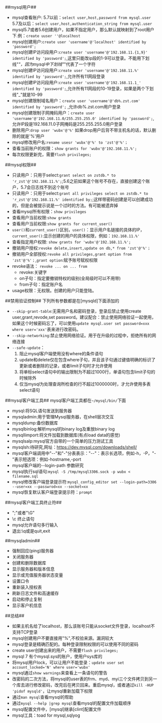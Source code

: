 ##mysql用户##
+ mysql查看账户:
	 5.7以前：`select user,host,password from mysql.user`
	 5.7及以后：`select user,host,authentication_string from mysql.user`
+ mysql5.7或者5.6创建用户，如果不指定用户，那么默认就映射到了root用户下.例：`create uuser ''@localhost`
+ mysql创建用户:`create user 'username'@'localhost' identified by 'password';`
+ mysql创建IP访问段用户:`create user 'username'@'192.168.11.{1,9}' identified by 'password';`,这里只能改ip段的1-9可以登录。不能用下划线"_"，因为mysql中下划线"_"代表了一个字符
+ mysql创建IP访问段用户:`create user 'username'@'192.168.11.%' identified by 'password';`,允许所有11网段登录
+ mysql创建IP访问段用户:`create user 'username'@'192.168.11.1_' identified by 'password';`,允许所有11网段的10-19登录，如果是两个下划线"_"就是10-99
+ mysql创建限制域名用户：`create user 'username'@'db%.zst.com' identified by 'password';` ,允许db%.zst.com用户登录
+ mysql创建限制子网掩码用户：`create user 'username'@'192.168.11.0/255.255.255.0' identified by 'password';`,允许IP段是192.168.11.0子网掩码是255.255.255.0用户登录
+ 删除用户:`drop user 'wubx'@'%'` 如果drop用户后背不带主机名的话，默认删除的就是'%'用户
+ mysql修改用户名:`rename usesr 'wubx'@'%' to 'zst'@'%'；`
+ 查看当前账户的权限：`show grants for 'wubx'@'192.168.11.%';`
+ 每次权限更新完，需要`flush privileges;`

##mysql权限##
+ 只读用户：只用于select:`grant select on zstdb.* to 'r_zst'@'192.168.11.%';`;5.6之前如果这个账号不存在，直接创建这个账户，5.7会日志找不到这个账号
+ 只读用户：只用于select:`grant all privileges select on zstdb.* to 'r_zst'@'192.168.11.%' identified by;`;这样带密码创建是可以创建成功的，但是会被提示说是一个过时的方法。有可能被遗弃掉
+ 查看mysql所有权限：`show privileges` 
+ 查看用户当前权限:`show grants`
+ 查看用户当前权限:`show grants for current_user()`
+ `user()`和`current_user()`区别，`user()`：显示用户名链接的具体的IP，`current_user()`:显示创建的用户的具体权限，例如：`192.168.11.%'`
+ 查看指定用户权限: `show grants for 'wubx'@'192.168.11.%';`
+ 撤销用户授权:`revoke delete,insert,update on db,* from 'zst'@'%'；`
+ 撤销用户全部授权:`revoke all privileges,grant option from 'zst'@'%'；`,`grant option`:赋予账号赋权权限
+ revoke语法： `revoke ... on ... from`
	+ revoke:关键字
	+ on子句：指定要撤销特权的级别(全局级时可以不用带)
	+ from子句：指定账户名
+ usage权限：无权限。创建的用户只能登陆。

##禁用验证控制##
下列所有参数都是在[mysqld]下面添加的
+ `--skip-grant-table`:无需用户名和密码登录，登录后禁止使用create user,grant,revode,set password。建议配合：禁止使用网络验证一起使用，如果这个时候密码忘了，可以使用`update mysql.user set password=xxx where user='xxx'`表来进行改密码。
+ `--skip-networking`:禁止使用网络验证。用于在升级的过程中，拒绝所有的网络连接
+ `--safe-update`：
	1. 阻止mysql客户端使用没有where的条件语句
	2. update和delete仅在包含where子句，并且该子句通过键值明确的标识了更新或者删除的记录，或者limit子句时才允许使用
	3. 将单标select语句中的输出限制为不超过1000行，单语句包含limit子句的时候除外
	4. 仅当mysql为处理查询所检查的行不超过1000000时，才允许使用多表select语句

##mysql客户端工具##
mysql客户端工具都在`~/mysql/bin/`下面
+ mysql:将SQL语句发送到服务器
+ mysqladmin:用于管理Mysql服务器，在shell层次交互
+ mysqldump:备份数据库
+ mysqlbinlog:解析mysql的binary log及重放binary log
+ mysqllimport:将文件加载到数据库(有点load data的感觉)
+ mysqlsalp:mysql官方自带的一个简单的压力测试工具
+ mysqlsh:待研究,网址：https://dev.mysql.com/downloads/shell/
+ mysql客户端调用中"--"和"-"分表表示："--"：表示长选项，例如-h，-P，"-"表示短选项：例如-hostname,-port
+ mysql客户端的--login-path 参数研究
+ mysql执行sql语句:`mysql -S /tmp/mysql3306.sock -p wubx < filename.sql`
+ mysql修改客户端登录提示符:`mysql_config_editor set --login-path=3306 --user=xx --passwrod=xx --socket=xx`
+ mysql恢复默认客户端登录提示符：`prompt`

##mysql客户端工具终止符##
+ ";"或者"\G"
+ \c 终止语句
+ mysql允许语句多行输入
+ 退出:\q或是quit,exit

##mysqladmin##
+ 强制回应(ping)服务器
+ 关闭服务器
+ 创建和删除数据库
+ 显示服务器和版本信息
+ 显示或充值服务器状态变量
+ 设置口令
+ 重新装入授权表
+ 刷新日志文件和高速缓存
+ 启动和停止复制
+ 显示客户机信息

##总结##
+ 如果主机名给了localhost，那么该账号只能从socket文件登录，localhost不支持TCP登录
+ mysql创建用户不要直接用"%",不校验来源。漏洞较大
+ mysql登录是精确匹配的。每种登录限制权限的可以使用不同的密码
+ create user创建出来的用户，不需要`flush privileges;`
+ mysql 7 有个mysql.sys的账户，使用户sys库的
+ 将mysql用户lock，可以让用户不能登录：`update user set account_locked='N' where user='wubx'`
+ mysql通过`show warnings`来查看上一条语句的警告
+ 改密码的二次方法，将mysql的user表的frm、myd、myi三个文件拷贝到另一个库去进行修改密码，改完后在拷贝回来。重启mysql，或者通过`kill -HUP 'pidof mysqld'`，让mysql重新加载下权限
+ 通过`man mysql`查看mysql的帮助
+ 通过`mysql --help |grep mysql`查看mysql的配置文件加载顺序
+ mysql配置文件中，[mysql]继承[clint]配置文件
+ mysql工具：toad for mysql,sqlyog

